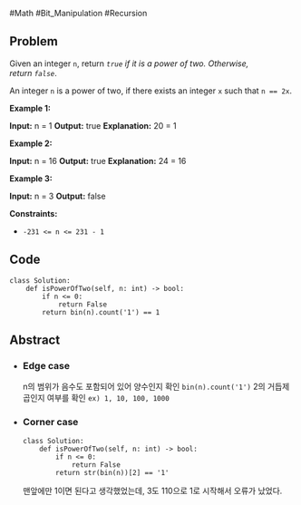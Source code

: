 #Math #Bit_Manipulation #Recursion 
## Problem
Given an integer `n`, return _`true` if it is a power of two. Otherwise, return `false`_.

An integer `n` is a power of two, if there exists an integer `x` such that `n == 2x`.

**Example 1:**

**Input:** n = 1
**Output:** true
**Explanation:** 20 = 1

**Example 2:**

**Input:** n = 16
**Output:** true
**Explanation:** 24 = 16

**Example 3:**

**Input:** n = 3
**Output:** false

**Constraints:**

- `-231 <= n <= 231 - 1`
## Code
```run-python
class Solution:
    def isPowerOfTwo(self, n: int) -> bool:
        if n <= 0:
            return False
        return bin(n).count('1') == 1
```

## Abstract
- ### Edge case
	n의 범위가 음수도 포함되어 있어 양수인지 확인
`bin(n).count('1')` 2의 거듭제곱인지 여부를 확인 `ex) 1, 10, 100, 1000`

- ### Corner case
	```run-python
	class Solution:
	    def isPowerOfTwo(self, n: int) -> bool:
	        if n <= 0:
	            return False
	        return str(bin(n))[2] == '1'
	```
	 맨앞에만 1이면 된다고 생각했었는데, 3도 110으로 1로 시작해서 오류가 났었다.
